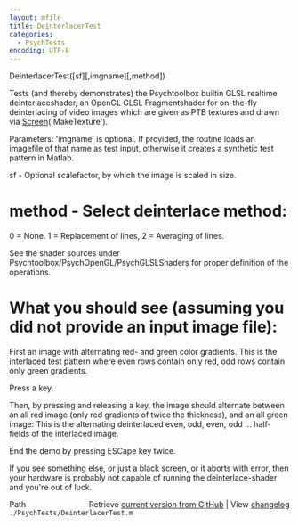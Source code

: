 ```yaml
---
layout: mfile
title: DeinterlacerTest
categories:
  - PsychTests
encoding: UTF-8
---
```


DeinterlacerTest\(\[sf\]\[,imgname\]\[,method\]\)

Tests \(and thereby demonstrates\) the Psychtoolbox builtin GLSL realtime
deinterlaceshader, an OpenGL GLSL Fragmentshader for on-the-fly
deinterlacing of video images which are given as PTB textures and drawn
via [Screen](/docs/Screen)\('MakeTexture'\).

Parameters: 'imgname' is optional. If provided, the routine loads an
imagefile of that name as test input, otherwise it creates a synthetic
test pattern in Matlab.

sf - Optional scalefactor, by which the image is scaled in size.

# method - Select deinterlace method:

0 = None. 1 = Replacement of lines, 2 = Averaging of lines.

See the shader sources under Psychtoolbox/PsychOpenGL/PsychGLSLShaders
for proper definition of the operations.

# What you should see \(assuming you did not provide an input image file\):

First an image with alternating red- and green color gradients. This is
the interlaced test pattern where even rows contain only red, odd rows
contain only green gradients.

Press a key.

Then, by pressing and releasing a key, the image should alternate between
an all red image \(only red gradients of twice the thickness\), and an all
green image: This is the alternating deinterlaced even, odd, even, odd
... half-fields of the interlaced image.

End the demo by pressing ESCape key twice.

If you see something else, or just a black screen, or it aborts with
error, then your hardware is probably not capable of running the
deinterlace-shader and you're out of luck.



<div class="code_header" style="text-align:right;">
  <span style="float:left;">Path&nbsp;&nbsp;</span> <span class="counter">Retrieve <a href=
  "https://raw.github.com/Psychtoolbox-3/Psychtoolbox-3/beta/./PsychTests/DeinterlacerTest.m">current version from GitHub</a> | View <a href=
  "https://github.com/Psychtoolbox-3/Psychtoolbox-3/commits/beta/./PsychTests/DeinterlacerTest.m">changelog</a></span>
</div>
<div class="code">
  <code>./PsychTests/DeinterlacerTest.m</code>
</div>
